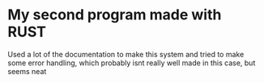 # My second program made with RUST
Used a lot of the documentation to make this system and tried to make some error handling, which probably isnt really well made in this case, but seems neat